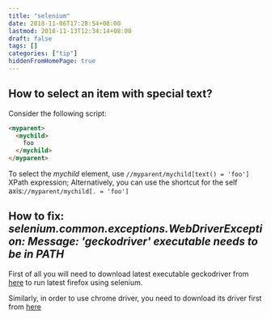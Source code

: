 ```yaml
---
title: "selenium"
date: 2018-11-06T17:28:54+08:00
lastmod: 2018-11-13T12:34:14+08:00
draft: false
tags: []
categories: ["tip"]
hiddenFromHomePage: true
---
```




## How to select an item with special text?

Consider the following script:

```html
<myparent>
  <mychild>
    foo
  </mychild>
</myparent>
```

To select the *mychild* element, use `//myparent/mychild[text() = 'foo']` XPath expression;
Alternatively, you can use the shortcut for the self axis:`//myparent/mychild[. = 'foo']`

## How to fix: _selenium.common.exceptions.WebDriverException: Message: 'geckodriver' executable needs to be in PATH_

First of all you will need to download latest executable geckodriver from [here](https://github.com/mozilla/geckodriver/releases) to run latest firefox using selenium.

Similarly, in order to use chrome driver, you need to download its driver first from [here](https://sites.google.com/a/chromium.org/chromedriver/home)


